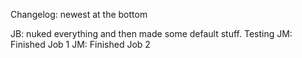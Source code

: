 Changelog: newest at the bottom

JB: nuked everything and then made some default stuff.  Testing
JM: Finished Job 1
JM: Finished Job 2